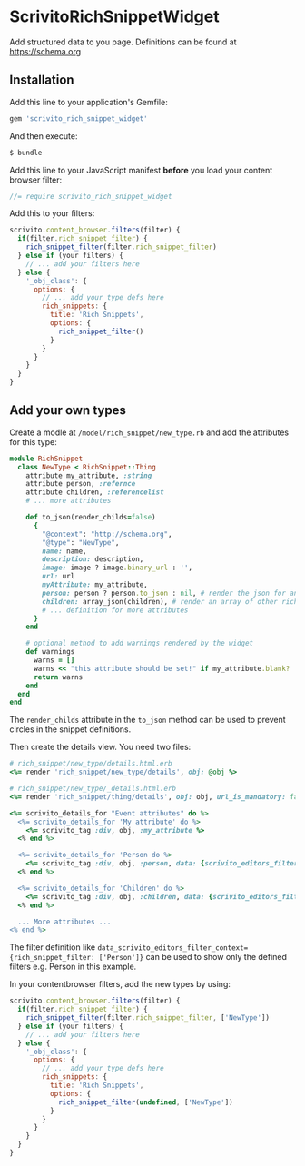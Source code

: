 # ScrivitoRichSnippetWidget
Add structured data to you page. Definitions can be found at https://schema.org

## Installation
Add this line to your application's Gemfile:

```ruby
gem 'scrivito_rich_snippet_widget'
```

And then execute:
```bash
$ bundle
```

Add this line to your JavaScript manifest **before** you load your content browser filter:

```js
//= require scrivito_rich_snippet_widget
```

Add this to your filters:

```js
scrivito.content_browser.filters(filter) {
  if(filter.rich_snippet_filter) {
    rich_snippet_filter(filter.rich_snippet_filter)
  } else if (your filters) {
    // ... add your filters here
  } else {
    '_obj_class': {
      options: {
        // ... add your type defs here
        rich_snippets: {
          title: 'Rich Snippets',
          options: {
            rich_snippet_filter()
          }
        }
      }
    }
  }
}
```

## Add your own types

Create a modle at `/model/rich_snippet/new_type.rb` and add the attributes for this type:

```ruby
module RichSnippet
  class NewType < RichSnippet::Thing
    attribute my_attribute, :string
    attribute person, :refernce
    attribute children, :referencelist
    # ... more attributes

    def to_json(render_childs=false)
      {
        "@context": "http://schema.org",
        "@type": "NewType",
        name: name,
        description: description,
        image: image ? image.binary_url : '',
        url: url
        myAttribute: my_attribute,
        person: person ? person.to_json : nil, # render the json for another rich snippet by calling its to_json method
        children: array_json(children), # render an array of other rich snippets with this helper method
        # ... definition for more attributes
      }
    end

    # optional method to add warnings rendered by the widget
    def warnings
      warns = []
      warns << "this attribute should be set!" if my_attribute.blank?
      return warns
    end
  end
end
```

The `render_childs` attribute in the `to_json` method can be used to prevent circles in the snippet definitions.

Then create the details view. You need two files:

```ruby
# rich_snippet/new_type/details.html.erb
<%= render 'rich_snippet/new_type/details', obj: @obj %>
```

```ruby
# rich_snippet/new_type/_details.html.erb
<%= render 'rich_snippet/thing/details', obj: obj, url_is_mandatory: false %>

<%= scrivito_details_for "Event attributes" do %>
  <%= scrivito_details_for 'My attribute' do %>
    <%= scrivito_tag :div, obj, :my_attribute %>
  <% end %>

  <%= scrivito_details_for 'Person do %>
    <%= scrivito_tag :div, obj, :person, data: {scrivito_editors_filter_context: {rich_snippet_filter: ['Person', 'Organizazion']}} %>
  <% end %>

  <%= scrivito_details_for 'Children' do %>
    <%= scrivito_tag :div, obj, :children, data: {scrivito_editors_filter_context: {rich_snippet_filter: ['Person']}} %>
  <% end %>

  ... More attributes ...
<% end %>
```

The filter definition like `data_scrivito_editors_filter_context={rich_snippet_filter: ['Person']}` can be used to show only the defined filters e.g. Person in this example.

In your contentbrowser filters, add the new types by using:

```js
scrivito.content_browser.filters(filter) {
  if(filter.rich_snippet_filter) {
    rich_snippet_filter(filter.rich_snippet_filter, ['NewType'])
  } else if (your filters) {
    // ... add your filters here
  } else {
    '_obj_class': {
      options: {
        // ... add your type defs here
        rich_snippets: {
          title: 'Rich Snippets',
          options: {
            rich_snippet_filter(undefined, ['NewType'])
          }
        }
      }
    }
  }
}
```
